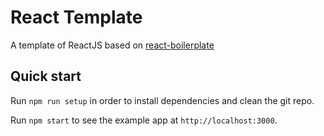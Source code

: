 # React Template

A template of ReactJS based on [react-boilerplate](https://github.com/react-boilerplate/react-boilerplate)

## Quick start

Run `npm run setup` in order to install dependencies and clean the git repo.

Run `npm start` to see the example app at `http://localhost:3000`.
